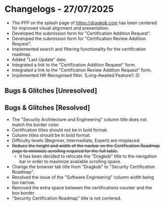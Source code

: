 # Changelogs - 27/07/2025
- The PFP on the splash page of https://dragkob.com has been centered for improved visual alignment and presentation.
- Developed the submission form for "Certification Addition Request".
- Developed the submission form for "Certification Review Addition Request".
- Implemented search and filtering functionality for the certification roadmap.
- Added "Last Update" date.
- Integrated a link to the "Certification Addition Request" form.
- Integrated a link to the "Certification Review Addition Request" form.
- Implemented HR-Recognised filter. (Long-Awaited Feature!) :D

## Bugs & Glitches [Unresolved]


## Bugs & Glitches [Resolved]
- The "Security Architecture and Engineering" column title does not match the border color.
- Certification titles should not be in bold format.
- Column titles should be in bold format.
- Difficulty levels (Beginner, Intermediate, Expert) are misplaced.
- ~~Reduce the height and width of the navbar on the Certification Roadmap page to minimize scrolling required for the full table.~~  
  - It has been decided to relocate the "Dragkob" title to the navigation bar in order to maximize available scrolling space.
- Change the browser tab title from "Dragkob" to "Security Certification Roadmap".
- Resolved the issue of the "Software Engineering" column width being too narrow.
- Removed the extra space between the certifications counter and the box border.
- "Security Certification Roadmap" title is not centered.
